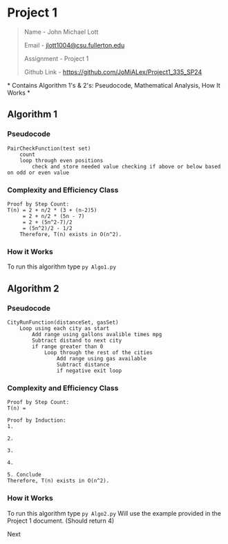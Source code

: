 # Project 1

> Name - John Michael Lott
>
> Email - jlott1004@csu.fullerton.edu
>
> Assignment - Project 1
>
> Github Link - https://github.com/JoMiALex/Project1_335_SP24

\* Contains Algorithm 1's & 2's:
    Pseudocode, Mathematical Analysis, How It Works
\*

## Algorithm 1
### Pseudocode

    PairCheckFunction(test set)
        count
        loop through even positions
            check and store needed value checking if above or below based on odd or even value

            


###  Complexity and Efficiency Class
    Proof by Step Count:
    T(n) = 2 + n/2 * (3 + (n-2)5)
         = 2 + n/2 * (5n - 7)
         = 2 + (5n^2-7)/2
         = (5n^2)/2 - 1/2
        Therefore, T(n) exists in O(n^2).
    

### How it Works
To run this algorithm type `py Algo1.py`




## Algorithm 2
### Pseudocode

    CityRunFunction(distanceSet, gasSet)
        Loop using each city as start
            Add range using gallons avalible times mpg
            Subtract distand to next city
            if range greater than 0
                Loop through the rest of the cities
                    Add range using gas available
                    Subtract distance
                    if negative exit loop

  
###  Complexity and Efficiency Class
    Proof by Step Count:
    T(n) = 
    
    Proof by Induction:
    1. 

    2. 

    3. 

    4. 

    5. Conclude
    Therefore, T(n) exists in O(n^2).

### How it Works
To run this algorithm type `py Algo2.py`
Will use the example provided in the Project 1 document. (Should return 4)

Next
